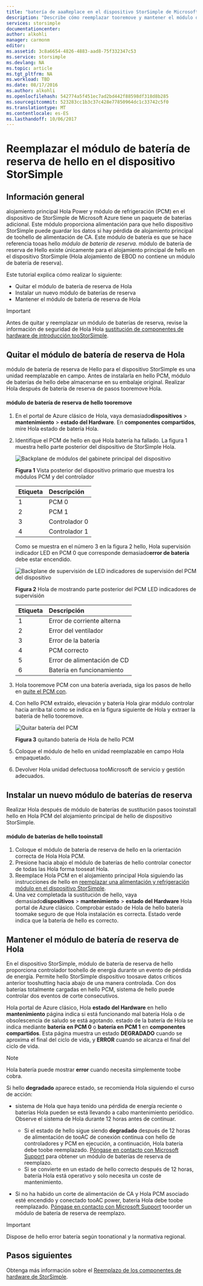 ```yaml
---
title: "batería de aaaReplace en el dispositivo StorSimple de Microsoft Azure | Documentos de Microsoft"
description: "Describe cómo reemplazar tooremove y mantener el módulo de batería de reserva de hello en el dispositivo StorSimple."
services: storsimple
documentationcenter: 
author: alkohli
manager: carmonm
editor: 
ms.assetid: 3c8a6654-4826-4883-aad8-75f332347c53
ms.service: storsimple
ms.devlang: NA
ms.topic: article
ms.tgt_pltfrm: NA
ms.workload: TBD
ms.date: 08/17/2016
ms.author: alkohli
ms.openlocfilehash: 542774a5f451ec7ad2bd442f88598df318d8b285
ms.sourcegitcommit: 523283cc1b3c37c428e77850964dc1c33742c5f0
ms.translationtype: MT
ms.contentlocale: es-ES
ms.lasthandoff: 10/06/2017
---
```

# <a name="replace-hello-backup-battery-module-on-your-storsimple-device"></a>Reemplazar el módulo de batería de reserva de hello en el dispositivo StorSimple
## <a name="overview"></a>Información general
alojamiento principal Hola Power y módulo de refrigeración (PCM) en el dispositivo de StorSimple de Microsoft Azure tiene un paquete de baterías adicional. Este módulo proporciona alimentación para que hello dispositivo StorSimple puede guardar los datos si hay pérdida de alojamiento principal de toohello de alimentación de CA. Este módulo de batería es que se hace referencia tooas hello *módulo de batería de reserva*. módulo de batería de reserva de Hello existe únicamente para el alojamiento principal de hello en el dispositivo StorSimple (Hola alojamiento de EBOD no contiene un módulo de batería de reserva). 

Este tutorial explica cómo realizar lo siguiente:

* Quitar el módulo de batería de reserva de Hola 
* Instalar un nuevo módulo de baterías de reserva
* Mantener el módulo de batería de reserva de Hola

> [!IMPORTANT]
> Antes de quitar y reemplazar un módulo de baterías de reserva, revise la información de seguridad de Hola Hola [sustitución de componentes de hardware de introducción tooStorSimple](storsimple-hardware-component-replacement.md).
> 
> 

## <a name="remove-hello-backup-battery-module"></a>Quitar el módulo de batería de reserva de Hola
módulo de batería de reserva de Hello para el dispositivo StorSimple es una unidad reemplazable en campo. Antes de instalarla en hello PCM, módulo de baterías de hello debe almacenarse en su embalaje original. Realizar Hola después de batería de reserva de pasos tooremove Hola.

#### <a name="tooremove-hello-backup-battery-module"></a>módulo de batería de reserva de hello tooremove
1. En el portal de Azure clásico de Hola, vaya demasiado**dispositivos** > **mantenimiento** > **estado del Hardware**. En **componentes compartidos**, mire Hola estado de batería Hola.
2. Identifique el PCM de hello en qué Hola batería ha fallado. La figura 1 muestra hello parte posterior del dispositivo de StorSimple Hola.
   
    ![Backplane de módulos del gabinete principal del dispositivo](./media/storsimple-battery-replacement/IC740994.png)
   
    **Figura 1** Vista posterior del dispositivo primario que muestra los módulos PCM y del controlador
   
   | Etiqueta | Descripción |
   |:--- |:--- |
   | 1 |PCM 0 |
   | 2 |PCM 1 |
   | 3 |Controlador 0 |
   | 4 |Controlador 1 |
   
    Como se muestra en el número 3 en la figura 2 hello, Hola supervisión indicador LED en PCM 0 que corresponde demasiado**error de batería** debe estar encendido.
   
    ![Backplane de supervisión de LED indicadores de supervisión del PCM del dispositivo](./media/storsimple-battery-replacement/IC740992.png)
   
    **Figura 2** Hola de mostrando parte posterior del PCM LED indicadores de supervisión
   
   | Etiqueta | Descripción |
   |:--- |:--- |
   | 1 |Error de corriente alterna |
   | 2 |Error del ventilador |
   | 3 |Error de la batería |
   | 4 |PCM correcto |
   | 5 |Error de alimentación de CD |
   | 6 |Batería en funcionamiento |
3. Hola tooremove PCM con una batería averiada, siga los pasos de hello en [quite el PCM con](storsimple-power-cooling-module-replacement.md#remove-a-pcm).
4. Con hello PCM extraído, elevación y batería Hola girar módulo controlar hacia arriba tal como se indica en la figura siguiente de Hola y extraer la batería de hello tooremove.
   
    ![Quitar batería del PCM](./media/storsimple-battery-replacement/IC741019.png)
   
    **Figura 3** quitando batería de Hola de hello PCM
5. Coloque el módulo de hello en unidad reemplazable en campo Hola empaquetado.
6. Devolver Hola unidad defectuosa tooMicrosoft de servicio y gestión adecuados.

## <a name="install-a-new-backup-battery-module"></a>Instalar un nuevo módulo de baterías de reserva
Realizar Hola después de módulo de baterías de sustitución pasos tooinstall hello en Hola PCM del alojamiento principal de hello de dispositivo StorSimple.

#### <a name="tooinstall-hello-battery-module"></a>módulo de baterías de hello tooinstall
1. Coloque el módulo de batería de reserva de hello en la orientación correcta de Hola Hola PCM.
2. Presione hacia abajo el módulo de baterías de hello controlar conector de todas las Hola forma tooseat Hola.
3. Reemplace Hola PCM en el alojamiento principal Hola siguiendo las instrucciones de hello en [reemplazar una alimentación y refrigeración módulo en el dispositivo StorSimple](storsimple-power-cooling-module-replacement.md).
4. Una vez completada la sustitución de hello, vaya demasiado**dispositivos** > **mantenimiento** > **estado del Hardware** Hola portal de Azure clásico. Comprobar estado de Hola de hello batería toomake seguro de que Hola instalación es correcta. Estado verde indica que la batería de hello es correcto.

## <a name="maintain-hello-backup-battery-module"></a>Mantener el módulo de batería de reserva de Hola
En el dispositivo StorSimple, módulo de batería de reserva de hello proporciona controlador toohello de energía durante un evento de pérdida de energía. Permite hello StorSimple dispositivo toosave datos críticos anterior tooshutting hacia abajo de una manera controlada. Con dos baterías totalmente cargadas en hello PCM, sistema de hello puede controlar dos eventos de corte consecutivos.

Hola portal de Azure clásico, Hola **estado del Hardware** en hello **mantenimiento** página indica si está funcionando mal batería Hola o de obsolescencia de saludo se está agotando. estado de la batería de Hola se indica mediante **batería en PCM 0** o **batería en PCM 1** en **componentes compartidos**. Esta página muestra un estado **DEGRADADO** cuando se aproxima el final del ciclo de vida, y **ERROR** cuando se alcanza el final del ciclo de vida. 

> [!NOTE]
> Hola batería puede mostrar **error** cuando necesita simplemente toobe cobra.
> 
> 

Si hello **degradado** aparece estado, se recomienda Hola siguiendo el curso de acción:

* sistema de Hola que haya tenido una pérdida de energía reciente o baterías Hola pueden se está llevando a cabo mantenimiento periódico. Observe el sistema de Hola durante 12 horas antes de continuar.
  
  * Si el estado de hello sigue siendo **degradado** después de 12 horas de alimentación de tooAC de conexión continua con hello de controladores y PCM en ejecución, a continuación, Hola batería debe toobe reemplazado. [Póngase en contacto con Microsoft Support](storsimple-contact-microsoft-support.md) para obtener un módulo de baterías de reserva de reemplazo.
  * Si se convierte en un estado de hello correcto después de 12 horas, batería Hola está operativo y solo necesita un coste de mantenimiento.
* Si no ha habido un corte de alimentación de CA y Hola PCM asociado esté encendido y conectado tooAC power, batería Hola debe toobe reemplazado. [Póngase en contacto con Microsoft Support](storsimple-contact-microsoft-support.md) tooorder un módulo de batería de reserva de reemplazo.

> [!IMPORTANT]
> Dispose de hello error batería según toonational y la normativa regional. 
> 
> 

## <a name="next-steps"></a>Pasos siguientes
Obtenga más información sobre el [Reemplazo de los componentes de hardware de StorSimple](storsimple-hardware-component-replacement.md).

